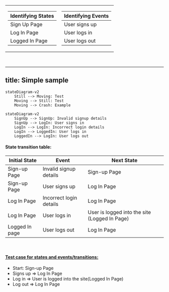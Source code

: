 <table>
<tr><td>

|  Identifying States |         
|---|
|  Sign Up Page |
|  Log In Page |
|  Logged In Page |

</td><td>

|  Identifying Events |
|---|
|  User signs up |
|  User logs in |
|  User logs out |

</td></tr> </table>

<br>


---
title: Simple sample
---
```mermaid
stateDiagram-v2
    Still --> Moving: Test
    Moving --> Still: Test
    Moving --> Crash: Example
```

```mermaid
stateDiagram-v2
    SignUp --> SignUp: Invalid signup details
    SignUp --> LogIn: User signs in
    LogIn --> LogIn: Incorrect login details
    LogIn --> LoggedIn: User logs in
    LoggedIn --> LogIn: User logs out
```



####  State transition table:

|  Initial State | Event  | Next State  |
|---|---|---|
|  Sign-up Page |  Invalid signup details | Sign-up Page  |
|  Sign-up Page |  User signs up | Log In Page  |
|  Log In Page |  Incorrect login details | Log In Page  |
|  Log In Page |  User logs in |  User is logged into the site (Logged In Page) |
|  Logged In page | User logs out  | Log In Page  |

<br>

#### <u>Test case for states and events/transitions:</u>
* Start: Sign-up Page
* Signs up => Log In Page
* Log in => User is logged into the site(Logged In Page)
* Log out => Log In Page


